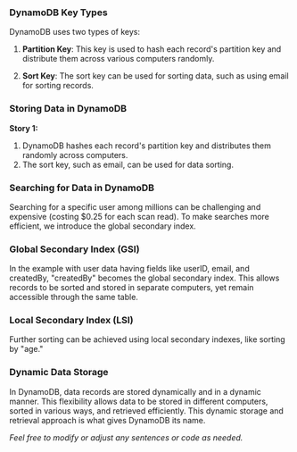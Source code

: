 ### DynamoDB Key Types

DynamoDB uses two types of keys:

1. **Partition Key**: This key is used to hash each record's partition key and distribute them across various computers randomly.

2. **Sort Key**: The sort key can be used for sorting data, such as using email for sorting records.

### Storing Data in DynamoDB

**Story 1:**

1. DynamoDB hashes each record's partition key and distributes them randomly across computers.
2. The sort key, such as email, can be used for data sorting.

### Searching for Data in DynamoDB

Searching for a specific user among millions can be challenging and expensive (costing $0.25 for each scan read). To make searches more efficient, we introduce the global secondary index.

### Global Secondary Index (GSI)

In the example with user data having fields like userID, email, and createdBy, "createdBy" becomes the global secondary index. This allows records to be sorted and stored in separate computers, yet remain accessible through the same table.

### Local Secondary Index (LSI)

Further sorting can be achieved using local secondary indexes, like sorting by "age."

### Dynamic Data Storage

In DynamoDB, data records are stored dynamically and in a dynamic manner. This flexibility allows data to be stored in different computers, sorted in various ways, and retrieved efficiently. This dynamic storage and retrieval approach is what gives DynamoDB its name.

_Feel free to modify or adjust any sentences or code as needed._
